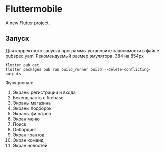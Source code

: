 # Fluttermobile

A new Flutter project.

## Запуск


Для корректного запуска программы установите зависимости в файле pubspec.yaml
Рекомендуемый размер эмулятора: 384 на 854px


```
flutter pub get
flutter packages pub run build_runner build --delete-conflicting-outputs
```

Функционал:
1. Экраны регистрации и входа
2. Бекенд часть с firebase
3. Экраны магазина
4. Экраны подборок
5. Экраны фильтров
6. Экран меню
7. Поиск
8. Онбординг
9. Экран грантов
10. Экран команд
11. Экран новостей

